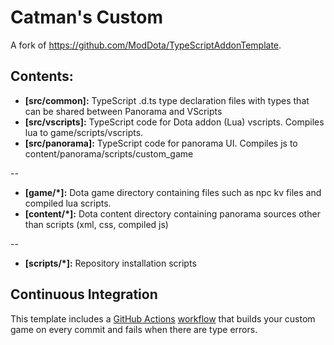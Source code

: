 # Catman's Custom

A fork of https://github.com/ModDota/TypeScriptAddonTemplate.

## Contents:

* **[src/common]:** TypeScript .d.ts type declaration files with types that can be shared between Panorama and VScripts
* **[src/vscripts]:** TypeScript code for Dota addon (Lua) vscripts. Compiles lua to game/scripts/vscripts.
* **[src/panorama]:** TypeScript code for panorama UI. Compiles js to content/panorama/scripts/custom_game

--

* **[game/*]:** Dota game directory containing files such as npc kv files and compiled lua scripts.
* **[content/*]:** Dota content directory containing panorama sources other than scripts (xml, css, compiled js)

--

* **[scripts/*]:** Repository installation scripts

## Continuous Integration

This template includes a [GitHub Actions](https://github.com/features/actions) [workflow](.github/workflows/ci.yml) that builds your custom game on every commit and fails when there are type errors.
